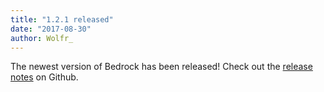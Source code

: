 ```yaml
---
title: "1.2.1 released"
date: "2017-08-30"
author: Wolfr_
---
```


The newest version of Bedrock has been released! Check out the [release notes](https://github.com/mono-company/bedrock/releases/tag/1.2.1) on Github.

